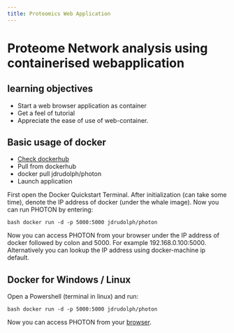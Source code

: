 ```yaml
---
title: Proteomics Web Application
---
```


# Proteome Network analysis using containerised webapplication #

## learning objectives
- Start a web browser  application as container
- Get a feel of tutorial
- Appreciate the ease of use of web-container.


## Basic usage of docker
- [Check dockerhub](https://hub.docker.com/r/jdrudolph/photon)
- Pull from dockerhub
- docker pull jdrudolph/photon
- Launch application


First open the Docker Quickstart Terminal. After initialization (can take some time), denote the IP address of docker (under the whale image). Now you can run PHOTON by entering:

`bash docker run -d -p 5000:5000 jdrudolph/photon `

Now you can access PHOTON from your browser under the IP address of docker followed by colon and 5000. For example 192.168.0.100:5000. Alternatively you can lookup the IP address using docker-machine ip default.

## Docker for Windows / Linux

Open a Powershell (terminal in linux) and run:

`bash docker run -d -p 5000:5000 jdrudolph/photon `

Now you can access PHOTON from your [browser](http://localhost:5000).



